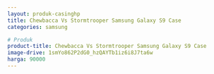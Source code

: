 ```yaml
---
layout: produk-casinghp
title: Chewbacca Vs Stormtrooper Samsung Galaxy S9 Case
categories: samsung

# Produk
product-title: Chewbacca Vs Stormtrooper Samsung Galaxy S9 Case
image-drive: 1smYo862P2dG0_hzQAYTb1iz6i8J7ta6w
harga: 90000
---
```

